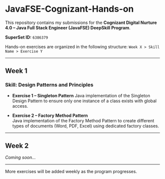 # JavaFSE-Cognizant-Hands-on

This repository contains my submissions for the **Cognizant Digital Nurture 4.0 – Java Full Stack Engineer (JavaFSE) DeepSkill Program**.

**SuperSet ID:** `6386379`

Hands-on exercises are organized in the following structure:
`Week X > Skill Name > Exercise Y`

---

## Week 1

### Skill: Design Patterns and Principles

* **Exercise 1 – Singleton Pattern**
  Java implementation of the Singleton Design Pattern to ensure only one instance of a class exists with global access.

* **Exercise 2 – Factory Method Pattern**  
  Java implementation of the Factory Method Pattern to create different types of documents (Word, PDF, Excel) using dedicated factory classes.

---

## Week 2

*Coming soon...*

---

More exercises will be added weekly as the program progresses.

